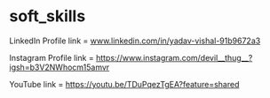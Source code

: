 # soft_skills
LinkedIn Profile link = www.linkedin.com/in/yadav-vishal-91b9672a3

Instagram Profile link = https://www.instagram.com/devil__thug__?igsh=b3V2NWhocm15amvr

YouTube link = https://youtu.be/TDuPqezTgEA?feature=shared
